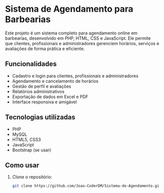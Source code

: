 # Sistema de Agendamento para Barbearias

Este projeto é um sistema completo para agendamento online em barbearias, desenvolvido em PHP, HTML, CSS e JavaScript. Ele permite que clientes, profissionais e administradores gerenciem horários, serviços e avaliações de forma prática e eficiente.

## Funcionalidades

- Cadastro e login para clientes, profissionais e administradores
- Agendamento e cancelamento de horários
- Gestão de perfil e avaliações
- Relatórios administrativos
- Exportação de dados em Excel e PDF
- Interface responsiva e amigável

## Tecnologias utilizadas

- PHP
- MySQL
- HTML5, CSS3
- JavaScript
- Bootstrap (se usar)

## Como usar

1. Clone o repositório:
   ```bash
   git clone https://github.com/Joao-CoderDM/Sistema-de-Agendamento.git
